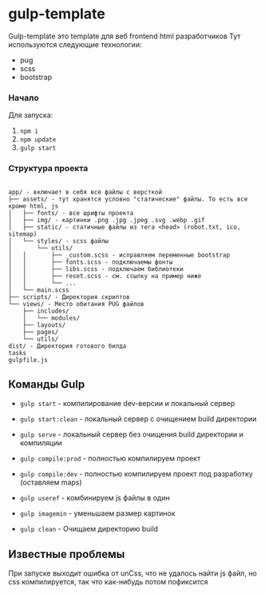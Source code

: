 # gulp-template

Gulp-template это template для веб frontend html разработчиков
Тут используются следующие технологии:
- pug
- scss
- bootstrap

### Начало
Для запуска:
1. `npm i`
2. `npm update`
3. `gulp start`

### Структура проекта
```

app/ - включает в себя все файлы с версткой
├── assets/ - тут хранятся условно "статические" файлы. То есть все кроме html, js
│   ├── fonts/ - все шрифты проекта
│   ├── img/ - картинки .png .jpg .jpeg .svg .webp .gif
│   ├── static/ - статичные файлы из тега <head> (robot.txt, ico, sitemap)
│   └── styles/ - scss файлы
│       └── utils/
│   │       ├── _custom.scss - исправляем переменные bootstrap
│   │       ├── fonts.scss - подключаемы фонты
│   │       ├── libs.scss - подключаем библиотеки
│   │       ├── reset.scss - см. ссылку на пример ниже
│   │       └── ...
│   └── main.scss
├── scripts/ - Директория скриптов
└── views/ - Место обитания PUG файлов
    ├── includes/
    │   └── modules/
    ├── layouts/
    ├── pages/
    └── utils/
dist/ - Директория готового билда
tasks
gulpfile.js
```

## Команды Gulp

- `gulp start` - компилирование dev-версии и локальный сервер
- `gulp start:clean` - локальный сервер с очищением build директории

- `gulp serve` - локальный сервер без очищения build директории и компиляции

- `gulp compile:prod` - полностью компилируем проект
- `gulp compile:dev` - полностью компилируем проект под разработку (оставляем maps)
- `gulp useref` - комбинируем js файлы в один
- `gulp imagemin` - уменьшаем размер картинок

- `gulp clean` - Очищаем директорию build

## Известные проблемы
При запуске выходит ошибка от unCss, что не удалось найти js файл, но css компилируется, так что как-нибудь потом пофиксится

[comment]: <> (Gulp template is a template for web html developers!)

[comment]: <> (It includes)

[comment]: <> (1. pug)

[comment]: <> (2. scss)

[comment]: <> (3. Bootstrap)

